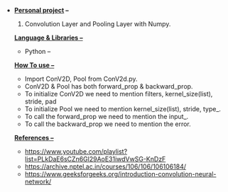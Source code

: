 <ul>
<li>
<p><strong><u>Personal project</u></strong><strong> &ndash; </strong></p>
<ol>
<li>Convolution Layer and Pooling Layer with Numpy.</li>
</ol>
<p><strong><u>Language &amp; Libraries &ndash;</u></strong></p>
<ul>
<li>Python &ndash;</li>
</ul>
<p><strong><u>How To use &ndash;</u></strong></p>
<ul>
<li>Import ConV2D, Pool from ConV2d.py.</li>
<li>ConV2D &amp; Pool has both forward_prop &amp; backward_prop.</li>
<li>To initialize ConV2D we need to mention filters, kernel_size(list), stride, pad</li>
<li>To initialize Pool we need to mention kernel_size(list), stride, type_.</li>
<li>To call the forward_prop we need to mention the input_.</li>
<li>To call the backward_prop we need to mention the error.</li>
</ul>
<p><strong><u>References &ndash;</u></strong></p>
<ul>
<li><a href="https://www.youtube.com/playlist?list=PLkDaE6sCZn6Gl29AoE31iwdVwSG-KnDzF">https://www.youtube.com/playlist?list=PLkDaE6sCZn6Gl29AoE31iwdVwSG-KnDzF</a></li>
<li><a href="https://archive.nptel.ac.in/courses/106/106/106106184/">https://archive.nptel.ac.in/courses/106/106/106106184/</a></li>
<li><a href="https://www.geeksforgeeks.org/introduction-convolution-neural-network/">https://www.geeksforgeeks.org/introduction-convolution-neural-network/</a></li>
</ul>
</li>
</ul>
